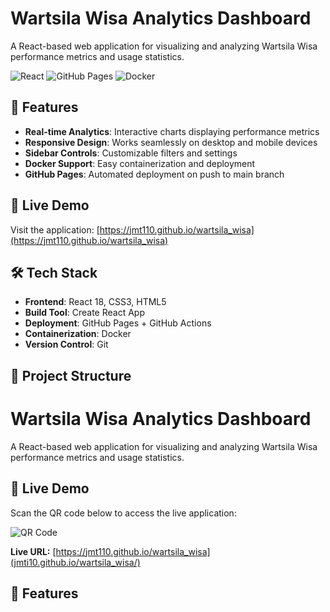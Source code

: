 # Wartsila Wisa Analytics Dashboard

A React-based web application for visualizing and analyzing Wartsila Wisa performance metrics and usage statistics.

![React](https://img.shields.io/badge/React-18.2.0-blue)
![GitHub Pages](https://img.shields.io/badge/GitHub-Pages-brightgreen)
![Docker](https://img.shields.io/badge/Docker-Ready-blue)

## 🌟 Features

- **Real-time Analytics**: Interactive charts displaying performance metrics
- **Responsive Design**: Works seamlessly on desktop and mobile devices
- **Sidebar Controls**: Customizable filters and settings
- **Docker Support**: Easy containerization and deployment
- **GitHub Pages**: Automated deployment on push to main branch

## 🚀 Live Demo

Visit the application: [https://jmt110.github.io/wartsila_wisa](https://jmt110.github.io/wartsila_wisa)

## 🛠️ Tech Stack

- **Frontend**: React 18, CSS3, HTML5
- **Build Tool**: Create React App
- **Deployment**: GitHub Pages + GitHub Actions
- **Containerization**: Docker
- **Version Control**: Git

## 📁 Project Structure

# Wartsila Wisa Analytics Dashboard

A React-based web application for visualizing and analyzing Wartsila Wisa performance metrics and usage statistics.

## 🌟 Live Demo

Scan the QR code below to access the live application:

![QR Code](https://api.qrserver.com/v1/create-qr-code/?size=200x200&data=https://jmt110.github.io/wartsila_wisa)

**Live URL:** [https://jmt110.github.io/wartsila_wisa](jmti10.github.io/wartsila_wisa/)

## 🚀 Features
<!-- rest of your existing content -->
